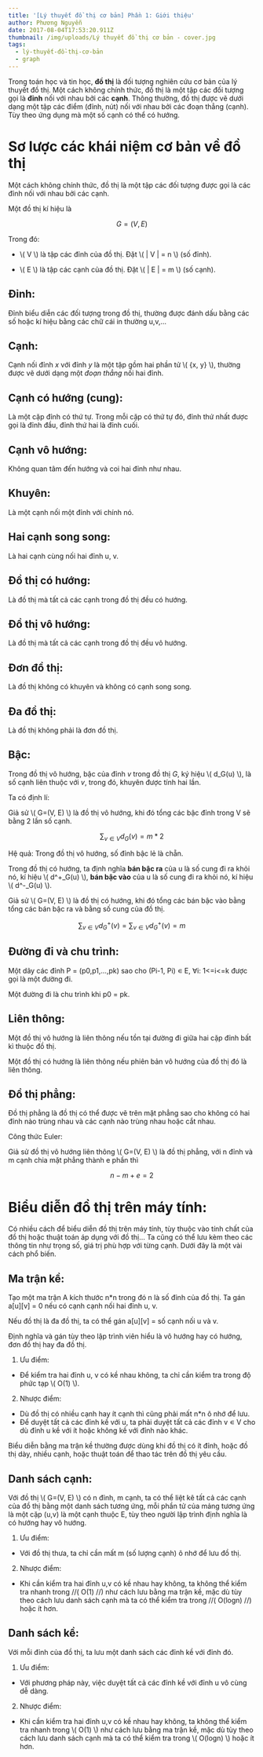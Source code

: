 ```yaml
---
title: '[Lý thuyết đồ thị cơ bản] Phần 1: Giới thiệu'
author: Phương Nguyễn
date: 2017-08-04T17:53:20.911Z
thumbnail: /img/uploads/Lý thuyết đồ thị cơ bản - cover.jpg
tags:
  - lý-thuyết-đồ-thị-cơ-bản
  - graph
---
```

Trong toán học và tin học, **đồ thị** là đối tượng nghiên cứu cơ bản của lý thuyết đồ thị. Một cách không chính thức, đồ thị là một tập các đối tượng gọi là **đỉnh** nối với nhau bởi các **cạnh**. Thông thường, đồ thị được vẽ dưới dạng một tập các điểm (đỉnh, nút) nối với nhau bởi các đoạn thẳng (cạnh). Tùy theo ứng dụng mà một số cạnh có thể có hướng.

# Sơ lược các khái niệm cơ bản về đồ thị

Một cách không chính thức, đồ thị là một tập các đối tượng được gọi là các đỉnh nối với nhau bởi các cạnh.

Một đồ thị kí hiệu là

$$ G=(V, E) $$

Trong đó:

* \\( V \\) là tập các đỉnh của đồ thị. Đặt \\( | V | = n \\) (số đỉnh).

* \\( E \\) là tập các cạnh của đồ thị. Đặt \\( | E | = m \\) (số cạnh).

## Đỉnh:

Đỉnh biểu diễn các đối tượng trong đồ thị, thường được đánh dấu bằng các số hoặc kí hiệu bằng các chữ cái in thường u,v,...

## Cạnh:

Cạnh nối đỉnh *x* với đỉnh *y* là một tập gồm hai phần tử \\( {x, y} \\), thường được vẽ dưới dạng một *đoạn thẳng* nối hai đỉnh.

## Cạnh có hướng (cung): 

Là một cặp đỉnh có thứ tự. Trong mỗi cặp có thứ tự đó, đỉnh thứ nhất được gọi là đỉnh đầu, đỉnh thứ hai là đỉnh cuối.

## Cạnh vô hướng:

Không quan tâm đến hướng và coi hai đỉnh như nhau.

## Khuyên: 

Là một cạnh nối một đỉnh với chính nó.		

## Hai cạnh song song:

Là hai cạnh cùng nối hai đỉnh u, v.

## Đồ thị có hướng: 

Là đồ thị mà tất cả các cạnh trong đồ thị đều có hướng.

## Đồ thị vô hướng: 

Là đồ thị mà tất cả các cạnh trong đồ thị đều vô hướng.

## Đơn đồ thị: 

Là đồ thị không có khuyên và không có cạnh song song.

## Đa đồ thị: 

Là đồ thị không phải là đơn đồ thị.

## Bậc:

Trong đồ thị vô hướng, bậc của đỉnh *v* trong đồ thị *G*, ký hiệu \\( d_G(u) \\), là số cạnh liên thuộc với *v*, trong đó, khuyên được tính hai lần.

Ta có định lí:

Giả sử \\( G=(V, E) \\) là đồ thị vô hướng, khi đó tổng các bậc đỉnh trong V sẽ bằng 2 lần số cạnh.

$$ \sum_{ v \in V }{ d_G(v) } = m * 2 $$

Hệ quả: Trong đồ thị vô hướng, số đỉnh bậc lẻ là chẵn.

Trong đồ thị có hướng, ta định nghĩa **bán bậc ra** của u là số cung đi ra khỏi nó, kí hiệu \\( d^+_G(u) \\), **bán bậc vào** của u là số cung đi ra khỏi nó, kí hiệu \\( d^-_G(u) \\).

Giả sử \\( G=(V, E) \\) là đồ thị có hướng, khi đó tổng các bán bậc vào bằng tổng các bán bậc ra và bằng số cung của đồ thị.

$$ \sum_{ v \in V }{ d^+_G(v) } = \sum_{ v \in V }{ d^+_G(v) } = m $$

## Đường đi và chu trình:

Một dãy các đỉnh P = (p0,p1,...,pk) sao cho (Pi-1, Pi) ∊ E, ∀i: 1<=i<=k được gọi là một đường đi.

Một đường đi là chu trình khi p0 = pk.

## Liên thông:

Một đồ thị vô hướng là liên thông nếu tồn tại đường đi giữa hai cặp đỉnh bất kì thuộc đồ thị.

Một đồ thị có hướng là liên thông nếu phiên bản vô hướng của đồ thị đó là liên thông.

## Đồ thị phẳng:

Đồ thị phẳng là đồ thị có thể được vẽ trên mặt phẳng sao cho không có hai đỉnh nào trùng nhau và các cạnh nào trùng nhau hoặc cắt nhau.

Công thức Euler:

Giả sử đồ thị vô hướng liên thông \\( G=(V, E) \\) là đồ thị phẳng, với n đỉnh và m cạnh chia mặt phẳng thành e phần thì

$$ n - m + e = 2 $$

# Biểu diễn đồ thị trên máy tính:

Có nhiều cách để biểu diễn đồ thị trên máy tính, tùy thuộc vào tính chất của đồ thị hoặc thuật toán áp dụng với đồ thị… Ta cũng có thể lưu kèm theo các thông tin như trọng số, giá trị phù hợp với từng cạnh. Dưới đây là một vài cách phổ biến.

## Ma trận kề:

Tạo một ma trận A kích thước n\*n trong đó n là số đỉnh của đồ thị. Ta gán a\[u\]\[v\] = 0 nếu có cạnh cạnh nối hai đỉnh u, v.

Nếu đồ thị là đa đồ thị, ta có thể gán a\[u\]\[v\] = số cạnh nối u và v.

Định nghĩa và gán tùy theo lập trình viên hiểu là vô hướng hay có hướng, đơn đồ thị hay đa đồ thị.

1. Ưu điểm:
* Để kiểm tra hai đỉnh u, v có kề nhau không, ta chỉ cần kiểm tra trong độ phức tạp \\( O(1) \\).
2. Nhược điểm:
* Dù đồ thị có nhiều cạnh hay ít cạnh thì cũng phải mất n\*n ô nhớ để lưu.
* Để duyệt tất cả các đỉnh kề với u, ta phải duyệt tất cả các đỉnh v ∊ V cho dù đỉnh u kề với ít hoặc không kề với đỉnh nào khác.

Biểu diễn bằng ma trận kề thường được dùng khi đồ thị có ít đỉnh, hoặc đồ thị dày, nhiều cạnh, hoặc thuật toán để thao tác trên đồ thị yêu cầu.

## Danh sách cạnh:

Với đồ thị \\( G=(V, E) \\) có n đỉnh, m cạnh, ta có thể liệt kê tất cả các cạnh của đồ thị bằng một danh sách tương ứng, mỗi phần tử của mảng tương ứng là một cặp (u,v) là một cạnh thuộc E, tùy theo người lập trình định nghĩa là có hướng hay vô hướng.

1. Ưu điểm:
* Với đồ thị thưa, ta chỉ cần mất m (số lượng cạnh) ô nhớ để lưu đồ thị. 
2. Nhược điểm:
* Khi cần kiểm tra hai đỉnh u,v có kề nhau hay không, ta không thể kiểm tra nhanh trong //( O(1) //) như cách lưu bằng ma trận kề, mặc dù tùy theo cách lưu danh sách cạnh mà ta có thể kiểm tra trong //( O(logn) //) hoặc ít hơn.

## Danh sách kề:

Với mỗi đỉnh của đồ thị, ta lưu một danh sách các đỉnh kề với đỉnh đó.

1. Ưu điểm:
* Với phương pháp này, việc duyệt tất cả các đỉnh kề với đỉnh u vô cùng dễ dàng.
2. Nhược điểm:
* Khi cần kiểm tra hai đỉnh u,v có kề nhau hay không, ta không thể kiểm tra nhanh trong \\( O(1) \\) như cách lưu bằng ma trận kề, mặc dù tùy theo cách lưu danh sách cạnh mà ta có thể kiểm tra trong \\( O(logn) \\) hoặc ít hơn.


